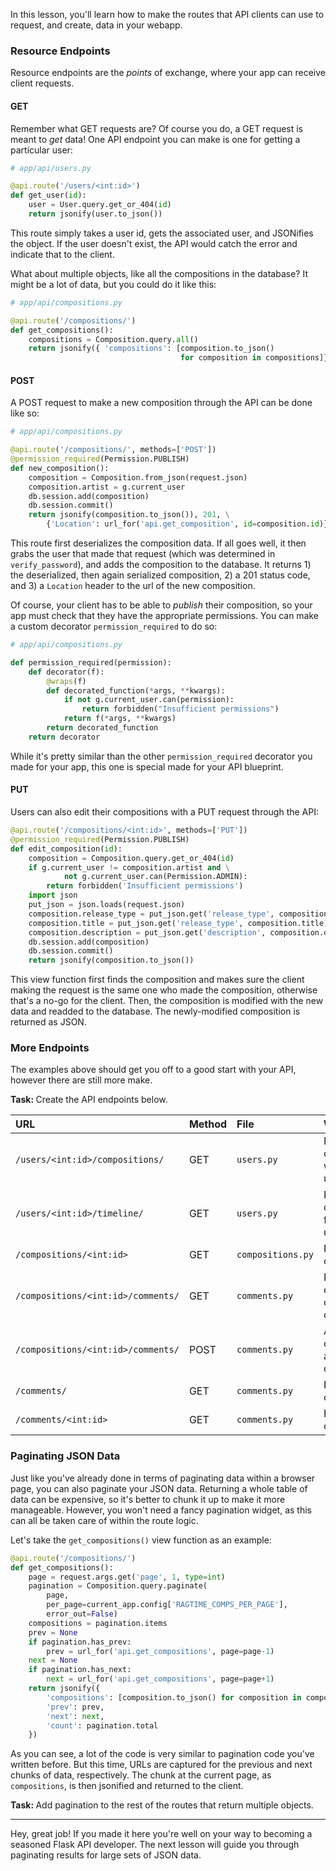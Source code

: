 In this lesson, you'll learn how to make the routes that API clients can use to request, and create, data in your webapp.

### Resource Endpoints

Resource endpoints are the *points* of exchange, where your app can receive client requests.

#### GET

Remember what GET requests are? Of course you do, a GET request is meant to *get* data! One API endpoint you can make is one for getting a particular user:

```python
# app/api/users.py

@api.route('/users/<int:id>')
def get_user(id):
    user = User.query.get_or_404(id)
    return jsonify(user.to_json())
```

This route simply takes a user id, gets the associated user, and JSONifies the object. If the user doesn't exist, the API would catch the error and indicate that to the client.

What about multiple objects, like all the compositions in the database? It might be a lot of data, but you could do it like this:

```python
# app/api/compositions.py

@api.route('/compositions/')
def get_compositions():
    compositions = Composition.query.all()
    return jsonify({ 'compositions': [composition.to_json()
                                      for composition in compositions]})
```

#### POST

A POST request to make a new composition through the API can be done like so:

```python
# app/api/compositions.py

@api.route('/compositions/', methods=['POST'])
@permission_required(Permission.PUBLISH)
def new_composition():
    composition = Composition.from_json(request.json)
    composition.artist = g.current_user
    db.session.add(composition)
    db.session.commit()
    return jsonify(composition.to_json()), 201, \
        {'Location': url_for('api.get_composition', id=composition.id)}
```

This route first deserializes the composition data. If all goes well, it then grabs the user that made that request (which was determined in `verify_password`), and adds the composition to the database. It returns 1) the deserialized, then again serialized composition, 2) a 201 status code, and 3) a `Location` header to the url of the new composition.

Of course, your client has to be able to *publish* their composition, so your app must check that they have the appropriate permissions. You can make a custom decorator `permission_required` to do so:

```python
# app/api/compositions.py

def permission_required(permission):
    def decorator(f):
        @wraps(f)
        def decorated_function(*args, **kwargs):
            if not g.current_user.can(permission):
                return forbidden("Insufficient permissions")
            return f(*args, **kwargs)
        return decorated_function
    return decorator
```

While it's pretty similar than the other `permission_required` decorator you made for your app, this one is special made for your API blueprint.

#### PUT

Users can also edit their compositions with a PUT request through the API:

```python
@api.route('/compositions/<int:id>', methods=['PUT'])
@permission_required(Permission.PUBLISH)
def edit_composition(id):
    composition = Composition.query.get_or_404(id)
    if g.current_user != composition.artist and \
            not g.current_user.can(Permission.ADMIN):
        return forbidden('Insufficient permissions')
    import json
    put_json = json.loads(request.json)
    composition.release_type = put_json.get('release_type', composition.release_type)
    composition.title = put_json.get('release_type', composition.title)
    composition.description = put_json.get('description', composition.description)
    db.session.add(composition)
    db.session.commit()
    return jsonify(composition.to_json())
```

This view function first finds the composition and makes sure the client making the request is the same one who made the composition, otherwise that's a no-go for the client. Then, the composition is modified with the new data and readded to the database. The newly-modified composition is returned as JSON.

### More Endpoints

The examples above should get you off to a good start with your API, however there are still more make.

<div class="alert alert-info" role="alert"><b>Task: </b>Create the API endpoints below.</div>

| URL                                | Method | File              | What It Does                                   |
| :--------------------------------- | :----- | :---------------- | :--------------------------------------------- |
| `/users/<int:id>/compositions/`    | GET    | `users.py`        | Return all the compositions written by a user  |
| `/users/<int:id>/timeline/`        | GET    | `users.py`        | Return all the compositions followed by a user |
| `/compositions/<int:id>`           | GET    | `compositions.py` | Return a composition                           |
| `/compositions/<int:id>/comments/` | GET    | `comments.py`     | Return the comments on a composition           |
| `/compositions/<int:id>/comments/` | POST   | `comments.py`     | Add a comment to a composition                 |
| `/comments/`                       | GET    | `comments.py`     | Return all the comments                        |
| `/comments/<int:id>`               | GET    | `comments.py`     | Return a comment                               |

### Paginating JSON Data

Just like you've already done in terms of paginating data within a browser page, you can also paginate your JSON data. Returning a whole table of data can be expensive, so it's better to chunk it up to make it more manageable. However, you won't need a fancy pagination widget, as this can all be taken care of within the route logic.

Let's take the `get_compositions()` view function as an example:

```python
@api.route('/compositions/')
def get_compositions():
    page = request.args.get('page', 1, type=int)
    pagination = Composition.query.paginate(
        page,
        per_page=current_app.config['RAGTIME_COMPS_PER_PAGE'],
        error_out=False)
    compositions = pagination.items
    prev = None
    if pagination.has_prev:
        prev = url_for('api.get_compositions', page=page-1)
    next = None
    if pagination.has_next:
        next = url_for('api.get_compositions', page=page+1)
    return jsonify({
        'compositions': [composition.to_json() for composition in compositions],
        'prev': prev,
        'next': next,
        'count': pagination.total
    })
```

As you can see, a lot of the code is very similar to pagination code you've written before. But this time, URLs are captured for the previous and next chunks of data, respectively. The chunk at the current page, as `compositions`, is then jsonified and returned to the client.

<div class="alert alert-info" role="alert"><b>Task: </b>Add pagination to the rest of the routes that return multiple objects.</div>

___

Hey, great job! If you made it here you're well on your way to becoming a seasoned Flask API developer. The next lesson will guide you through paginating results for large sets of JSON data.
